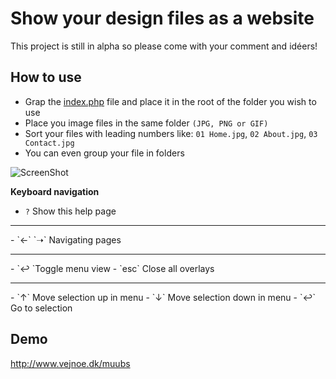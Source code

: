 # Show your design files as a website
This project is still in alpha so please come with your comment and idéers!

## How to use
- Grap the [index.php](https://github.com/vejnoe/index.php-for-webdesigns/archive/master.zip) file and place it in the root of the folder you wish to use
- Place you image files in the same folder `(JPG, PNG or GIF)`
- Sort your files with leading numbers like: `01 Home.jpg`, `02 About.jpg`, `03 Contact.jpg`
- You can even group your file in folders

![ScreenShot](http://www.vejnoe.dk/webp/muubs-structure.png)

**Keyboard navigation**

- `?` Show this help page
<hr>
- `←` `➝` Navigating pages
<hr>
- `↩ `Toggle menu view
- `esc` Close all overlays
<hr>
- `↑` Move selection up in menu
- `↓` Move selection down in menu
- `↩` Go to selection

## Demo
http://www.vejnoe.dk/muubs
